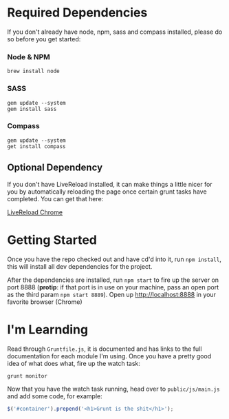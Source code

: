 # Required Dependencies
If you don't already have node, npm, sass and compass installed, please do so before you get started:

### Node & NPM
```
brew install node
```

### SASS
```
gem update --system
gem install sass
```

### Compass
```
gem update --system
get install compass
```

## Optional Dependency
If you don't have LiveReload installed, it can make things a little nicer for you by automatically reloading the page once certain grunt tasks have completed. You can get that here:

[LiveReload Chrome](https://chrome.google.com/webstore/detail/livereload/jnihajbhpnppcggbcgedagnkighmdlei?hl=en)

# Getting Started
Once you have the repo checked out and have cd'd into it, run `npm install`, this will install all dev dependencies for the project. 

After the dependencies are installed, run `npm start` to fire up the server on port 8888 (**protip**: if that port is in use on your machine, pass an open port as the third param `npm start 8889`). Open up [http://localhost:8888](http://localhost:8888) in your favorite browser (Chrome)

# I'm Learnding
Read through `Gruntfile.js`, it is documented and has links to the full documentation for each module I'm using. Once you have a pretty good idea of what does what, fire up the watch task:

```
grunt monitor
```

Now that you have the watch task running, head over to `public/js/main.js` and add some code, for example:

```javascript
$('#container').prepend('<h1>Grunt is the shit</h1>');
```
